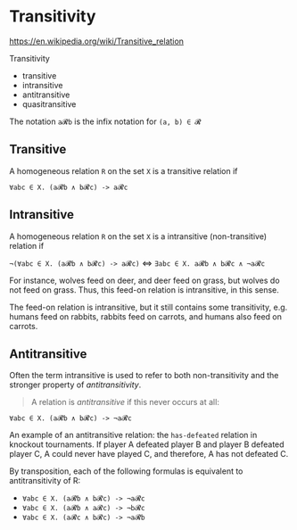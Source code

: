 # Transitivity

https://en.wikipedia.org/wiki/Transitive_relation

Transitivity
- transitive
- intransitive
- antitransitive
- quasitransitive

The notation `a𝓡b` is the infix notation for `(a, b) ∈ 𝓡`

## Transitive

A homogeneous relation `R` on the set `X` is a transitive relation if

`∀abc ∈ X. (a𝓡b ∧ b𝓡c) -> a𝓡c`


## Intransitive

A homogeneous relation `R` on the set `X` is a intransitive (non-transitive) relation if

`¬(∀abc ∈ X. (a𝓡b ∧ b𝓡c) -> a𝓡c)` <=> `∃abc ∈ X. a𝓡b ∧ b𝓡c ∧ ¬a𝓡c`

For instance, wolves feed on deer, and deer feed on grass, but wolves do not feed on grass. Thus, this feed-on relation is intransitive, in this sense.

The feed-on relation is intransitive, but it still contains some transitivity, e.g. humans feed on rabbits, rabbits feed on carrots, and humans also feed on carrots.

## Antitransitive

Often the term intransitive is used to refer to both non-transitivity and the stronger property of *antitransitivity*.

> A relation is *antitransitive* if this never occurs at all:

`∀abc ∈ X. (a𝓡b ∧ b𝓡c) -> ¬a𝓡c`

An example of an antitransitive relation: the `has-defeated` relation in knockout tournaments. If player A defeated player B and player B defeated player C, A could never have played C, and therefore, A has not defeated C.

By transposition, each of the following formulas is equivalent to antitransitivity of R:
- `∀abc ∈ X. (a𝓡b ∧ b𝓡c) -> ¬a𝓡c`
- `∀abc ∈ X. (a𝓡b ∧ a𝓡c) -> ¬b𝓡c`
- `∀abc ∈ X. (a𝓡c ∧ b𝓡c) -> ¬a𝓡b`

